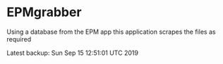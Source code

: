 # EPMgrabber
Using a database from the EPM app this application scrapes the files as required


Latest backup: Sun Sep 15 12:51:01 UTC 2019
